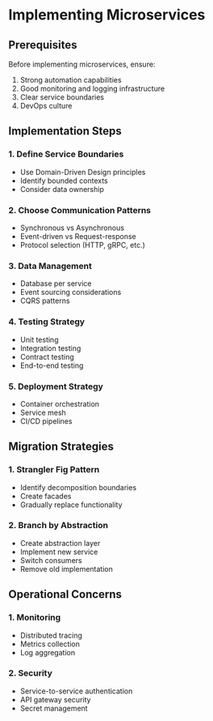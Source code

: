 # Implementing Microservices

## Prerequisites

Before implementing microservices, ensure:

1. Strong automation capabilities
2. Good monitoring and logging infrastructure
3. Clear service boundaries
4. DevOps culture

## Implementation Steps

### 1. Define Service Boundaries
- Use Domain-Driven Design principles
- Identify bounded contexts
- Consider data ownership

### 2. Choose Communication Patterns
- Synchronous vs Asynchronous
- Event-driven vs Request-response
- Protocol selection (HTTP, gRPC, etc.)

### 3. Data Management
- Database per service
- Event sourcing considerations
- CQRS patterns

### 4. Testing Strategy
- Unit testing
- Integration testing
- Contract testing
- End-to-end testing

### 5. Deployment Strategy
- Container orchestration
- Service mesh
- CI/CD pipelines

## Migration Strategies

### 1. Strangler Fig Pattern
- Identify decomposition boundaries
- Create facades
- Gradually replace functionality

### 2. Branch by Abstraction
- Create abstraction layer
- Implement new service
- Switch consumers
- Remove old implementation

## Operational Concerns

### 1. Monitoring
- Distributed tracing
- Metrics collection
- Log aggregation

### 2. Security
- Service-to-service authentication
- API gateway security
- Secret management